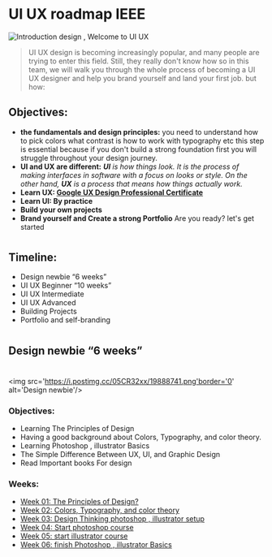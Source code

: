 
# UI UX roadmap IEEE
![Introduction design , Welcome to UI UX](https://drive.google.com/file/d/1spE1azaX6yPA-InNzV7NLwcnROYWvMwT/view?usp=share_link)
>UI UX design is becoming increasingly popular, and many people are trying to enter this field. Still, they really don't know how so in this team, we will walk you through the whole process of becoming a UI UX designer and help you brand yourself and land your first job. but how:

## Objectives:

- **the fundamentals and design principles:**   you need to understand how to pick colors what contrast is how to work with typography etc this step is essential because if you don't build a strong foundation first you will struggle throughout your design journey.
- **UI and UX are different:**  ***UI** is how things look. It is the process of making interfaces in software with a focus on looks or style. On the other hand, **UX** is a process that means how things actually work.*
- **Learn UX: [Google UX Design Professional Certificate](https://www.coursera.org/professional-certificates/google-ux-design?utm_source=gg&utm_medium=sem&utm_campaign=93-BrandedSearch-ROW&utm_content=B2C&campaignid=1599063752&adgroupid=58953588445&device=c&keyword=online%20classes%20coursera&matchtype=b&network=g&devicemodel=&adpostion=&creativeid=343730227912&hide_mobile_promo&gclid=CjwKCAiAmJGgBhAZEiwA1JZoliXWWHp6UUEzmNwIR-FDWpVRs5LRy-qykIJXMBx1wmrzjiTpKAVMXhoCEb0QAvD_BwE)**
- **Learn UI: By practice**
- **Build your own projects**
- **Brand yourself and Create a strong Portfolio**
Are you ready? let's get started   
#
## Timeline:

* Design newbie “6 weeks”
* UI UX Beginner “10 weeks”
* UI UX Intermediate
* UI UX Advanced
* Building Projects
* Portfolio and self-branding

#
## Design newbie “6 weeks”
#
<img src='https://i.postimg.cc/05CR32xx/19888741.png'border='0' alt='Design newbie'/>


### Objectives:

- Learning The Principles of Design 
- Having a good background about Colors, Typography, and color theory.
- Learning Photoshop , illustrator Basics
- The Simple Difference Between UX, UI, and Graphic Design
- Read Important books For design

### Weeks:

* [Week 01: The Principles of Design?](assets/weeks/beginner/week01.md)
* [Week 02: Colors, Typography, and color theory](assets/weeks/beginner/week02.md)
* [Week 03: Design Thinking photoshop , illustrator setup](assets/weeks/beginner/week03.md)
* [Week 04: Start photoshop course](assets/weeks/beginner/week04.md)
* [Week 05: start illustrator course](assets/weeks/beginner/week05.md)
* [Week 06: finish Photoshop , illustrator Basics ](assets/weeks/week06.md)

